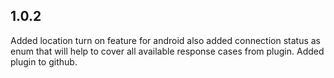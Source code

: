 ## 1.0.2

Added location turn on feature for android also added connection status as enum that will help to cover all 
available response cases from plugin.
Added plugin to github.
